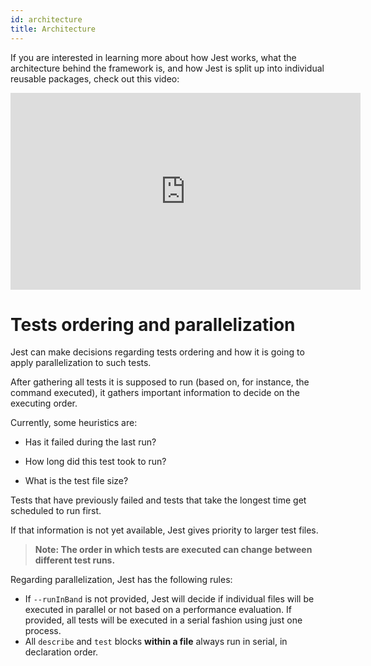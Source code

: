 ```yaml
---
id: architecture
title: Architecture
---
```


If you are interested in learning more about how Jest works, what the architecture behind the framework is, and how Jest is split up into individual reusable packages, check out this video:

<iframe width="560" height="315" src="https://www.youtube.com/embed/3YDiloj8_d0" frameborder="0" allow="accelerometer; autoplay; encrypted-media; gyroscope; picture-in-picture" allowfullscreen></iframe>

# Tests ordering and parallelization
Jest can make decisions regarding tests ordering and how it is going to apply parallelization to such tests.

After gathering all tests it is supposed to run (based on, for instance, the command executed), it gathers important information to decide on the executing order.

Currently, some heuristics are:
* Has it failed during the last run?

* How long did this test took to run?

* What is the test file size?


Tests that have previously failed and tests that take the longest time get scheduled to run first.

If that information is not yet available, Jest gives priority to larger test files.

> **Note: The order in which tests are executed can change between different test runs.**

Regarding parallelization, Jest has the following rules:
* If ```--runInBand``` is not provided, Jest will decide if individual files will be executed in parallel or not based on a performance evaluation. If provided, all tests will be executed in a serial fashion using just one process.
* All `describe` and `test` blocks **within a file** always run in serial, in declaration order.
